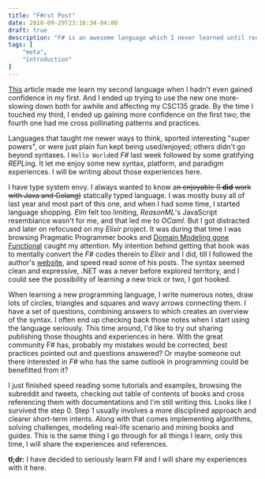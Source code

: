 ```yaml
---
title: "F#rst Post"
date: 2018-09-29T23:16:34-04:00
draft: true
description: "F# is an awesome language which I never learned until recently. I decided to log my day-to-day learning experience in here for quick lookups and reference. Let's plan things!"
tags: [
    "meta",
    "introduction"
]
---
```

[This](http://www.catb.org/esr/faqs/hacker-howto.html) article made me learn my second language when I hadn't even gained confidence in my first. And I ended up trying to use the new one more- slowing down both for awhile and affecting my CSC135 grade. By the time I touched my third, I ended up gaining more confidence on the first two; the fourth one had me cross pollinating patterns and practices.

Languages that taught me newer ways to think, sported interesting "super powers", or were just plain fun kept being used/enjoyed; others didn't go beyond syntaxes. I `Hello World`ed *F#* last week followed by some gratifying *REPL*ing. It let me enjoy some new syntax, platform, and paradigm experiences. I will be writing about those experiences here.

I have type system envy. I always wanted to know a~~n enjoyable (I **did** work with Java and Golang)~~ statically typed language. I was mostly busy all of last year and most part of this one, and when I had some time, I started language shopping. *Elm* felt too limiting, *ReasonML*'s JavaScript resemblance wasn't for me, and that led me to *OCaml*. But I got distracted and later on refocused on my *Elixir* project. It was during that time I was browsing Pragmatic Programmer books and [Domain Modeling gone Functional](https://pragprog.com/book/swdddf/domain-modeling-made-functional) caught my attention. My intention behind getting that book was to mentally convert the *F#* codes therein to *Elixir* and I did, till I followed the author's [website](https://fsharpforfunandprofit.com/), and speed read some of his posts. The syntax seemed clean and expressive, .NET was a never before explored territory, and I could see the possibility of learning a new trick or two, I got hooked.

When learning a new programming language, I write numerous notes, draw lots of circles, triangles and squares and wavy arrows connecting them. I have a set of questions, combining answers to which creates an overview of the syntax. I often end up checking back those notes when I start using the language seriously. This time around, I'd like to try out sharing publishing those thoughts and experiences in here. With the great community F# has, probably my mistakes would be corrected, best practices pointed out and questions answered? Or maybe someone out there interested in *F#* who has the same outlook in programming could be benefitted from it?

I just finished speed reading some tutorials and examples, browsing the subreddit and tweets, checking out table of contents of books and cross referencing them with documentations and I'm still writing this. Looks like I survived the step 0. Step 1 usually involves a more disciplined approach and clearer short-term intents. Along with that comes implementing algorithms, solving challenges, modeling real-life scenario and mining books and guides. This is the same thing I go through for all things I learn, only this time, I will share the experiences and references.

**tl;dr:** I have decided to seriously learn F# and I will share my experiences with it here.